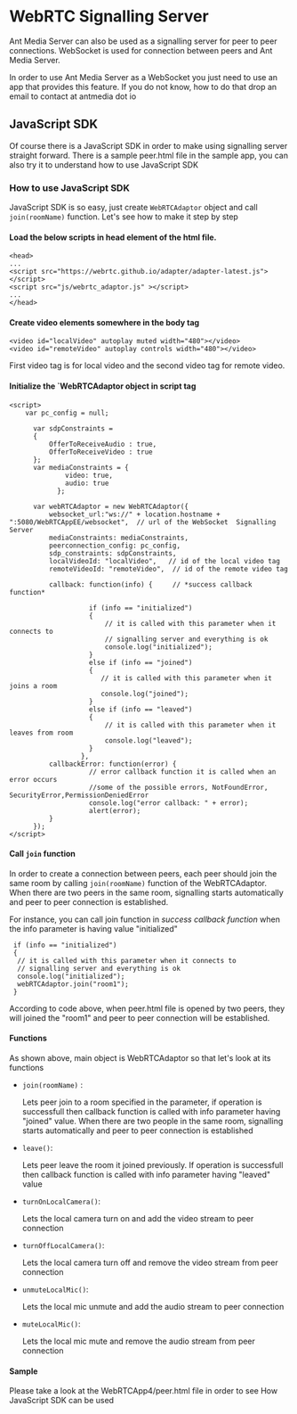 
# WebRTC Signalling Server 
Ant Media Server can also be used as a signalling server for peer to peer connections. WebSocket is used for connection
between peers and Ant Media Server. 

In order to use Ant Media Server as a WebSocket you just need to use an app that provides this feature. If you do not know, 
how to do that drop an email to contact at antmedia dot io

## JavaScript SDK
Of course there is a JavaScript SDK in order to make using signalling server straight forward. 
There is a sample peer.html file in the sample app, you can also try it to understand how to use JavaScript SDK 

### How to use JavaScript SDK
JavaScript SDK is so easy, just create `WebRTCAdaptor` object and call `join(roomName)` function. 
Let's see how to make it step by step

#### Load the below scripts in head element of the html file. 

```
<head>
...
<script src="https://webrtc.github.io/adapter/adapter-latest.js"></script>
<script src="js/webrtc_adaptor.js" ></script>
...
</head>
```

#### Create video elements somewhere in the body tag
```
<video id="localVideo" autoplay muted width="480"></video>
<video id="remoteVideo" autoplay controls width="480"></video>
```

First video tag is for local video and the second video tag for remote video.

#### Initialize the `WebRTCAdaptor object in script tag
```
<script>
    var pc_config = null;
	
	  var sdpConstraints = 
	  {
		  OfferToReceiveAudio : true,
		  OfferToReceiveVideo : true	
	  };
	  var mediaConstraints = {
	          video: true,
	          audio: true
	        };
	
	  var webRTCAdaptor = new WebRTCAdaptor({
		  websocket_url:"ws://" + location.hostname + ":5080/WebRTCAppEE/websocket",  // url of the WebSocket  Signalling Server
		  mediaConstraints: mediaConstraints, 
		  peerconnection_config: pc_config,
		  sdp_constraints: sdpConstraints,
		  localVideoId: "localVideo",   // id of the local video tag
		  remoteVideoId: "remoteVideo",  // id of the remote video tag
		  
		  callback: function(info) {     // *success callback function*
			  
                    if (info == "initialized")  
                    {  
                        // it is called with this parameter when it connects to                            
                        // signalling server and everything is ok 
                        console.log("initialized");
                    }
                    else if (info == "joined")
                    { 
                       // it is called with this parameter when it joins a room
                       console.log("joined");
                    }
                    else if (info == "leaved")
                    {
                        // it is called with this parameter when it leaves from room
                        console.log("leaved");
                    }
                  },
		  callbackError: function(error) {  
                    // error callback function it is called when an error occurs
                    //some of the possible errors, NotFoundError, SecurityError,PermissionDeniedError
                    console.log("error callback: " + error);
                    alert(error);
		  }
	  });
</script>
```

#### Call `join` function
In order to create a connection between peers, each peer should join the same room by calling `join(roomName)` function of
the WebRTCAdaptor. When there are two peers in the same room, signalling starts automatically and peer to peer connection
is established.

For instance, you can call join function in *success callback function* when the info parameter is having value "initialized" 

```
 if (info == "initialized")  
 {  
  // it is called with this parameter when it connects to                            
  // signalling server and everything is ok 
  console.log("initialized");
  webRTCAdaptor.join("room1");
 }
```

According to code above, when peer.html file is opened by two peers, they will joined the "room1" and peer to peer connection will be established. 


#### Functions 
As shown above, main object is WebRTCAdaptor so that let's look at its functions

* `join(roomName)` :

    Lets peer join to a room specified in the parameter, if operation is successfull then callback function is called with
info parameter having "joined" value. When there are two people in the same room, signalling starts automatically 
and peer to peer connection is established
* `leave()`: 

    Lets peer leave the room it joined previously. If operation is successfull then callback function is called
with info parameter having "leaved" value
* `turnOnLocalCamera()`: 

    Lets the local camera turn on and add the video stream to peer connection
* `turnOffLocalCamera()`: 

    Lets the local camera turn off and remove the video stream from peer connection
* `unmuteLocalMic()`: 

    Lets the local mic unmute and add the audio stream to peer connection
* `muteLocalMic()`: 

   Lets the local mic mute and remove the audio stream from peer connection



#### Sample
Please take a look at the WebRTCApp4/peer.html file in order to see How JavaScript SDK can be used



